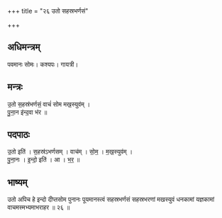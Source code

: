 +++
title = "२६ उतो सहस्रभर्णसं"

+++
## अधिमन्त्रम्
पवमानः सोमः। कश्यपः। गायत्री।

## मन्त्रः
उ॒तो स॒हस्र॑भर्णसं॒ वाचं॑ सोम मख॒स्युव॑म् ।  
पु॒ना॒न इ॑न्द॒वा भ॑र ॥

## पदपाठः
उ॒तो इति॑ । स॒हस्र॑ऽभर्णसम् । वाच॑म् । सो॒म॒ । म॒ख॒स्युव॑म् ।  
पु॒ना॒नः । इ॒न्दो॒ इति॑ । आ । भ॒र॒ ॥

## भाष्यम्
उतो अपिच हे इन्दो दीप्तसोम पुनानः पूयमानस्त्वं सहस्रभर्णसं सहस्रभरणां मखस्युवं धनकामां यज्ञकामां वाचमस्मभ्यमाभराहर ॥ २६ ॥